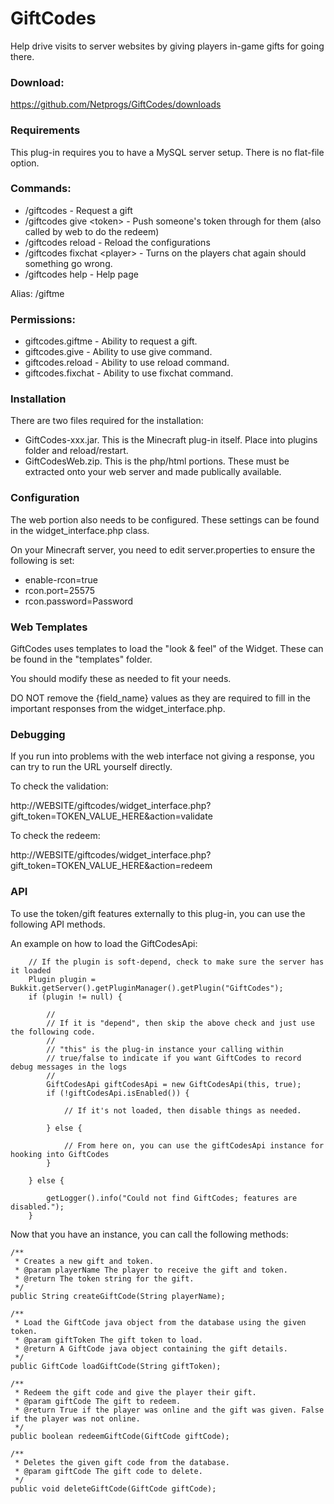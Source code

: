 GiftCodes
=========

Help drive visits to server websites by giving players in-game gifts for going there.


### Download:

https://github.com/Netprogs/GiftCodes/downloads


### Requirements

This plug-in requires you to have a MySQL server setup. There is no flat-file option.


### Commands:

* /giftcodes          	 			- Request a gift
* /giftcodes give &lt;token&gt;		- Push someone's token through for them (also called by web to do the redeem)
* /giftcodes reload 			- Reload the configurations
* /giftcodes fixchat &lt;player&gt; 	- Turns on the players chat again should something go wrong. 
* /giftcodes help 				- Help page

Alias: /giftme


### Permissions:

* giftcodes.giftme		- Ability to request a gift.
* giftcodes.give		- Ability to use give command.
* giftcodes.reload		- Ability to use reload command.
* giftcodes.fixchat		- Ability to use fixchat command.


### Installation

There are two files required for the installation:

* GiftCodes-xxx.jar. This is the Minecraft plug-in itself. Place into plugins folder and reload/restart.
* GiftCodesWeb.zip. This is the php/html portions. These must be extracted onto your web server and made publically available.


### Configuration

The web portion also needs to be configured. These settings can be found in the widget_interface.php class.

On your Minecraft server, you need to edit server.properties to ensure the following is set:

* enable-rcon=true
* rcon.port=25575
* rcon.password=Password


### Web Templates

GiftCodes uses templates to load the "look & feel" of the Widget. These can be found in the "templates" folder.

You should modify these as needed to fit your needs. 

DO NOT remove the {field_name} values as they are required to fill in the important responses from the widget_interface.php.


### Debugging

If you run into problems with the web interface not giving a response, you can try to run the URL yourself directly.

To check the validation:

http://WEBSITE/giftcodes/widget_interface.php?gift_token=TOKEN_VALUE_HERE&action=validate

To check the redeem:

http://WEBSITE/giftcodes/widget_interface.php?gift_token=TOKEN_VALUE_HERE&action=redeem


### API

To use the token/gift features externally to this plug-in, you can use the following API methods.

An example on how to load the GiftCodesApi:

        // If the plugin is soft-depend, check to make sure the server has it loaded
        Plugin plugin = Bukkit.getServer().getPluginManager().getPlugin("GiftCodes");
        if (plugin != null) {

            //
            // If it is "depend", then skip the above check and just use the following code.
            //
            // "this" is the plug-in instance your calling within
            // true/false to indicate if you want GiftCodes to record debug messages in the logs
            //
            GiftCodesApi giftCodesApi = new GiftCodesApi(this, true);
            if (!giftCodesApi.isEnabled()) {

                // If it's not loaded, then disable things as needed.

            } else {
            
                // From here on, you can use the giftCodesApi instance for hooking into GiftCodes
            }

        } else {

            getLogger().info("Could not find GiftCodes; features are disabled.");
        }


Now that you have an instance, you can call the following methods:

    /**
     * Creates a new gift and token.
     * @param playerName The player to receive the gift and token.
     * @return The token string for the gift.
     */
    public String createGiftCode(String playerName);

    /**
     * Load the GiftCode java object from the database using the given token.
     * @param giftToken The gift token to load.
     * @return A GiftCode java object containing the gift details.
     */
    public GiftCode loadGiftCode(String giftToken);

    /**
     * Redeem the gift code and give the player their gift.
     * @param giftCode The gift to redeem.
     * @return True if the player was online and the gift was given. False if the player was not online.
     */
    public boolean redeemGiftCode(GiftCode giftCode);

    /**
     * Deletes the given gift code from the database.
     * @param giftCode The gift code to delete.
     */
    public void deleteGiftCode(GiftCode giftCode);
        
